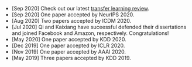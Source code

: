 - [Sep 2020] Check out our latest <a href="https://arxiv.org/abs/2009.07888" target="_blank">transfer learning review</a>.
- [Sep 2020] One paper accepted by NeurIPS 2020. 
- [Aug 2020] Two papers accepted by ICDM 2020.
- [Jul 2020] Qi and Kaixiang have suceessful defended their dissertations and joined Facebook and Amazon, respectively. Congratulations! 
- [May 2020] One paper accepted by KDD 2020. 
- [Dec 2019] One paper accepted by ICLR 2020.
- [Nov 2019] One paper accepted by AAAI 2020.
- [May 2019] Three papers accepted by KDD 2019.